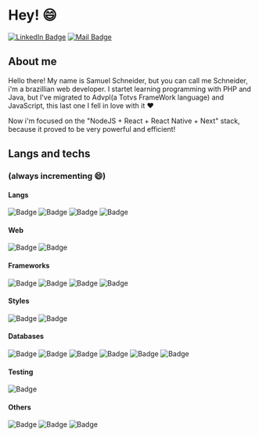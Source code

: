 # Hey! :smile:
[![LinkedIn Badge](https://img.shields.io/static/v1?label=&message=Samuel%20Schneider&color=0077B5&logo=linkedin)](https://www.linkedin.com/in/samuel-schneider-64465362/)
[![Mail Badge](https://img.shields.io/static/v1?label=&message=lastsamuel09@gmail.com&color=B5B5B5&logo=gmail)](mailto:lastsamuel09@gmail.com)


## About me

Hello there! My name is Samuel Schneider, but you can call me Schneider, i'm a brazillian web developer.
I startet learning programming with PHP and Java, but I've migrated to Advpl(a Totvs FrameWork language) and JavaScript, this last one I fell in love with it :heart:

Now i'm focused on the "NodeJS + React + React Native + Next" stack, because it proved to be very powerful and efficient!

## Langs and techs
### (always incrementing :smile:)

#### Langs
![Badge](https://img.shields.io/static/v1?label=&message=JavaScript&color=grey&logo=javascript&style=flat-square)
![Badge](https://img.shields.io/static/v1?label=&message=TypeScript&color=fff&logo=typescript&style=flat-square)
![Badge](https://img.shields.io/static/v1?label=&message=Java&color=8C2227&logo=java&style=flat-square)
![Badge](https://img.shields.io/static/v1?label=&message=C%23&color=642076&logo=c%20sharp&style=flat-square)

#### Web
![Badge](https://img.shields.io/static/v1?label=&message=HTML5&color=F16849&logo=html5&style=flat-square)
![Badge](https://img.shields.io/static/v1?label=&message=CSS3&color=5EADEF&logo=css3&style=flat-square)

#### Frameworks
![Badge](https://img.shields.io/static/v1?label=&message=NodeJS&color=FFF&logo=node.js&style=flat-square)
![Badge](https://img.shields.io/static/v1?label=&message=React&color=grey&logo=react&style=flat-square)
![Badge](https://img.shields.io/static/v1?label=&message=NextJS&color=000&logo=next.js&style=flat-square)
![Badge](https://img.shields.io/static/v1?label=&message=React%20Native&color=452A62&logo=react&style=flat-square)


#### Styles
![Badge](https://img.shields.io/static/v1?label=&message=Bootstrap&color=553D7C&logo=bootstrap&style=flat-square)
![Badge](https://img.shields.io/static/v1?label=&message=Styled%20Components&color=3c3c3c&logo=styled-components&style=flat-square)

#### Databases
![Badge](https://img.shields.io/static/v1?label=&message=PostgreSQL&color=336791&logo=postgresql&style=flat-square)
![Badge](https://img.shields.io/static/v1?label=&message=MySQL&color=F7F7F7&logo=mysql&style=flat-square)
![Badge](https://img.shields.io/static/v1?label=&message=SQL%20Server&color=CC2927&logo=microsoft%20sql%20server&style=flat-square)
![Badge](https://img.shields.io/static/v1?label=&message=SQLite&color=4BA3D7&logo=sqlite&style=flat-square)
![Badge](https://img.shields.io/static/v1?label=&message=MongoDB&color=F7F7F7&logo=mongodb&style=flat-square)
![Badge](https://img.shields.io/static/v1?label=&message=CouchDB&color=EA2328&logo=couchbase&style=flat-square)

#### Testing
![Badge](https://img.shields.io/static/v1?label=&message=Jest&color=96737D&logo=jest&style=flat-square)

#### Others
![Badge](https://img.shields.io/static/v1?label=&message=Bower&color=fff&logo=bower&style=flat-square)
![Badge](https://img.shields.io/static/v1?label=&message=NPM&color=fff&logo=npm&style=flat-square)
![Badge](https://img.shields.io/static/v1?label=&message=Yarn&color=fff&logo=yarn&style=flat-square)


